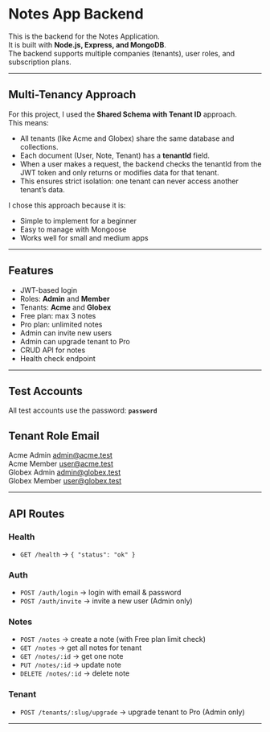 # Notes App Backend 

This is the backend for the Notes Application.  
It is built with **Node.js, Express, and MongoDB**.  
The backend supports multiple companies (tenants), user roles, and subscription plans.

---

## Multi-Tenancy Approach

For this project, I used the **Shared Schema with Tenant ID** approach.  
This means:

- All tenants (like Acme and Globex) share the same database and collections.
- Each document (User, Note, Tenant) has a **tenantId** field.
- When a user makes a request, the backend checks the tenantId from the JWT token and only returns or modifies data for that tenant.
- This ensures strict isolation: one tenant can never access another tenant’s data.

I chose this approach because it is:
- Simple to implement for a beginner
- Easy to manage with Mongoose
- Works well for small and medium apps

---

## Features

- JWT-based login
- Roles: **Admin** and **Member**
- Tenants: **Acme** and **Globex**
- Free plan: max 3 notes
- Pro plan: unlimited notes
- Admin can invite new users
- Admin can upgrade tenant to Pro
- CRUD API for notes
- Health check endpoint

---

## Test Accounts

All test accounts use the password: **`password`**

 Tenant   Role    Email               
--------------------------------------
 Acme     Admin   admin@acme.test     
 Acme     Member  user@acme.test      
 Globex   Admin   admin@globex.test   
 Globex   Member  user@globex.test    

---

## API Routes

### Health
- `GET /health` → `{ "status": "ok" }`

### Auth
- `POST /auth/login` → login with email & password  
- `POST /auth/invite` → invite a new user (Admin only)

### Notes
- `POST /notes` → create a note (with Free plan limit check)  
- `GET /notes` → get all notes for tenant  
- `GET /notes/:id` → get one note  
- `PUT /notes/:id` → update note  
- `DELETE /notes/:id` → delete note  

### Tenant
- `POST /tenants/:slug/upgrade` → upgrade tenant to Pro (Admin only)

---
